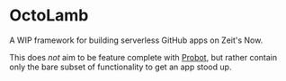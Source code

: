 # OctoLamb

A WIP framework for building serverless GitHub apps on Zeit's Now.

This does _not_ aim to be feature complete with [Probot](https://github.com/probot/probot), but rather contain only the bare subset of functionality to get an app stood up.
